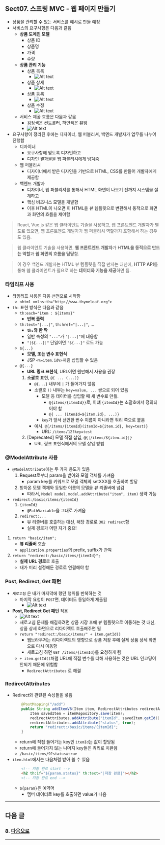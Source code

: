 ## Sect07. 스프링 MVC - 웹 페이지 만들기
- 상품을 관리할 수 있는 서비스를 예시로 만들 예정
- 서비스의 요구사항은 다음과 같음
    - **상품 도메인 모델**
        - 상품 ID
        - 상품명
        - 가격
        - 수량
    - **상품 관리 기능**
        - 상품 목록
            - ![Alt text](images/sect07/image.png)
        - 상품 상세
            - ![Alt text](images/sect07/image-1.png)
        - 상품 등록
            - ![Alt text](images/sect07/image-2.png)
        - 상품 수정
            - ![Alt text](images/sect07/image-3.png)
    - 서비스 제공 흐름은 다음과 같음
        - 검정색은 컨트롤러, 하얀색은 뷰임
        - ![Alt text](images/sect07/image-4.png)
- 요구사항이 정리된 후에는 디자이너, 웹 퍼블리셔, 백엔드 개발자가 업무를 나누어 진행함
    - 디자이너
        - 요구사항에 맞도록 디자인하고
        - 디자인 결과물을 웹 퍼블리셔에게 넘겨줌
    - 웹 퍼블리셔
        - 디자이너에서 받은 디자인을 기반으로 HTML, CSS를 만들어 개발자에게 제공함
    - 백엔드 개발자
        - 디자이너, 웹 퍼블리셔를 통해서 HTML 화면이 나오기 전까지 시스템을 설계하고
        - 핵심 비즈니스 모델을 개발함
        - 이후 HTML이 나오면 이 HTML을 뷰 템플릿으로 변환해서 동적으로 화면과 화면의 흐름을 제어함

> React, Vue.js 같은 웹 클라이언트 기술을 사용하고, 웹 프론트엔드 개발자가 별도로 있으면, 웹 프론트엔드 개발자가 웹 퍼블리셔 역할까지 포함해서 하는 경우도 있음.

> 웹 클라이언트 기술을 사용하면, **웹 프론트엔드 개발자**가 **HTML을 동적으로 만드는 역할**과 **웹 화면의 흐름을 담당**함.

> 이 경우 백엔드 개발자는 HTML 뷰 템플릿을 직접 만지는 대신에, **HTTP API**를 통해 웹 클라이언트가 필요로 하는 **데이터와 기능을 제공**하면 됨.

### 타임리프 사용
- 타임리프 사용은 다음 선언으로 시작함
    - `<html xmlns:th="http://www.thymeleaf.org">`
- `th:` 표현 방식은 다음과 같음
    - `th:each="item : ${items}"` 
        - **반복 출력**
    - `th:text="|...|"`, `th:href="|...|"`, ...
        - **`th:`와 한 짝**
        - 일반 속성의 `"..."`가 `"|...|"`에 대응함
        - `"|${...}|"` 단일이면 `"${...}"` 로도 가능
    - `${...}` 
        - **모델, 또는 변수 표현식**
        - JSP `<%=item.id%>`처럼 삽입할 수 있음
    - `@{...}` 
        - **URL 링크 표현식**, URL이면 웬만해서 사용을 권장
        1. **소괄호** 표현, `@{ ... (...)}`
            - `@{...}` 내부에 `|` 가 들어가지 않음
            - 소괄호 `()` 내부는 `key=value, ...` 쌍으로 되어 있음
                - 모델 등 데이터를 삽입할 때 새 변수로 만듦.
                    - `@{items/{itemId}}`로, 이떄 `{itemId}`는 소괄호에서 정의되어야 함
                    - `@{ ... (itemId=${item.id}, ...)}`
                - `key`가 앞서 선언한 변수 이름이 아니라면 쿼리 쪽으로 붙음
            - 예시. `@{/items/{itemId}(itemId=${item.id}, key=test)}`
                - URL: `/items/12?key=test`
        2. [Deprecated] 모델 직접 삽입, `@{|/items/${item.id}|}`
            - URL 링크 표현식에서의 모델 삽입 방법

### @ModelAttribute 사용
- `@ModelAttribute`에는 두 가지 용도가 있음
    1. Request로부터 param을 받아와 모델 객체를 가져옴 
        - param key를 키워드로 모델 객체의 setXXX를 호출하여 할당
    2. 받아온 모델 객체와 동일한 이름의 모델을 뷰 리졸버에 넘김
        - 따라서, `Model model`, `model.addAttribute("item", item)` 생략 가능
- `redirect:/basic/items/{itemId}`
    1. `{itemId}`
        - `@PathVariable`을 그대로 가져옴
    2. `redirect:...`
        - 뷰 리졸버를 호출하는 대신, 해당 경로로 `302 redirect`함
        - 실제 경로가 어떤 지가 중요!
1. `return "basic/item";`
    - **뷰 리졸버** 호출
    - `application.properties`의 prefix, suffix가 관여
2. `return "redirect:/basic/items/{itemId}";`
    - **실제 URL 경로**로 호출
    - 내가 미리 설정해둔 경로로 연결해야 함

            
### Post, Redirect, Get 패턴
- `새로고침` 은 내가 마지막에 했던 행위를 반복하는 것
    - 마지막 요청이 `POST`면, 데이터도 동일하게 제출됨
        - ![Alt text](images/sect07/image-5.png)
- **Post, Redirect Get 패턴** 적용
    - ![Alt text](images/sect07/image-6.png)
    - 새로고침 문제를 해결하려면 상품 저장 후에 뷰 템플릿으로 이동하는 것 대신, 상품 상세 화면으로 리다이렉트 호출해주면 됨
    - `return "redirect:/basic/items/" + item.getId()`
        - 웹브라우저는 리다이렉트의 영향으로 상품 저장 후에 실제 상품 상세 화면으로 다시 이동함
        - 새로고침 하면 `GET /items/{itemId}`를 요청하게 됨
    - `+ item.getId()`처럼 URL에 직접 변수를 더해 사용하는 것은 URL 인코딩이 안되기 때문에 위험함
        - `RedirectAttributes` 로 해결

### RedirectAttributes
- Redirect와 관련된 속성들을 넣음
    ```java
        @PostMapping("/add")
        public String addItemV6(Item item, RedirectAttributes redirectAttributes) {
            Item savedItem = itemRepository.save(item);
            redirectAttributes.addAttribute("itemId", savedItem.getId());
            redirectAttributes.addAttribute("status", true);
            return "redirect:/basic/items/{itemId}";
        }
    ```
    - return에 직접 들어가는 key인 `itemId`는 값이 할당됨
    - return에 들어가지 않는 나머지 key들은 쿼리로 치환됨
    - `/basic/items/9?status=true` 
- `item.html`에서는 다음처럼 받아 쓸 수 있음
    ```html
        <!-- 저장 완료 start -->
        <h2 th:if="${param.status}" th:text="|저장 완료|"></h2>
        <!-- 저장 완료 end -->
    ```
    - `${param}`은 예약어
        - 멤버 데이터로 key를 호출하면 value가 나옴 
---
## 다음 글

### 8. [다음으로](8-다음으로.md)

--- 